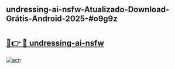 ## undressing-ai-nsfw-Atualizado-Download-Grátis-Android-2025-#o9g9z

# <h2><a href="https://ainizakaria.my?title=undressing-ai-nsfw&ref=20M">🔗👉 🔴 undressing-ai-nsfw</a></h2>

[![acn](https://github.com/user-attachments/assets/0f9c940e-d8b0-45ae-aac7-cd30a18b3e1c)](https://ainizakaria.my?title=undressing-ai-nsfw&ref=20M)

